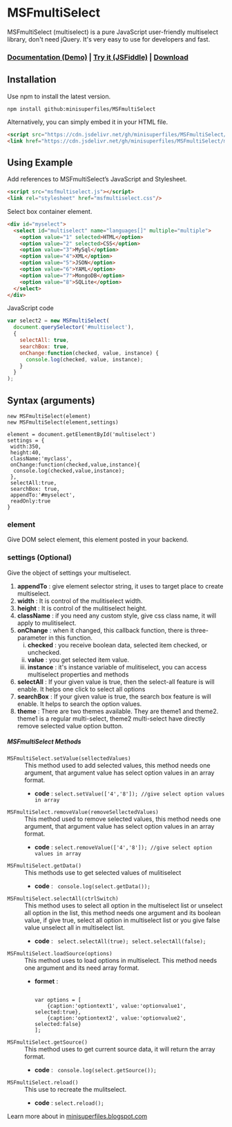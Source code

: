 # MSFmultiSelect
MSFmultiSelect (multiselect) is a pure JavaScript user-friendly multiselect library, don't need jQuery. It's very easy to use for developers and fast.
### [Documentation (Demo)](https://minisuperfiles.blogspot.com/p/documentation.html?project=msfmultiselect) | [Try it (JSFiddle)](http://jsfiddle.net/afabbro/vrVAP/) | [Download](https://github.com/minisuperfiles/MSFmultiSelect/archive/1.0.zip)
## Installation
Use npm to install the latest version.
```
npm install github:minisuperfiles/MSFmultiSelect
```
Alternatively, you can simply embed it in your HTML file.
```html
<script src="https://cdn.jsdelivr.net/gh/minisuperfiles/MSFmultiSelect/msfmultiselect.js"></script>
<link href="https://cdn.jsdelivr.net/gh/minisuperfiles/MSFmultiSelect/msfmultiselect.css" rel="stylesheet"/>
```
## Using Example
Add references to MSFmultiSelect’s JavaScript and Stylesheet.
```html
<script src="msfmultiselect.js"></script>
<link rel="stylesheet" href="msfmultiselect.css"/>
```
Select box container element.
```html
<div id="myselect">
  <select id="multiselect" name="languages[]" multiple="multiple">
    <option value="1" selected>HTML</option>
    <option value="2" selected>CSS</option>
    <option value="3">MySql</option>
    <option value="4">XML</option>
    <option value="5">JSON</option>
    <option value="6">YAML</option>
    <option value="7">MongoDB</option>
    <option value="8">SQLite</option>
  </select>
</div>
```
JavaScript code
```javascript
var select2 = new MSFmultiSelect(
  document.querySelector('#multiselect'),
  {
    selectAll: true,
    searchBox: true,
    onChange:function(checked, value, instance) {
      console.log(checked, value, instance);
    }
  }
);
```
## Syntax (arguments)
```
new MSFmultiSelect(element)
new MSFmultiSelect(element,settings)

element = document.getElementById('multiselect')
settings = {
 width:350,
 height:40,
 className:'myclass',
 onChange:function(checked,value,instance){
  console.log(checked,value,instance);
 },
 selectAll:true,
 searchBox: true,
 appendTo:'#myselect',
 readOnly:true
}
```
### element
Give DOM select element, this element posted in your backend.
### settings (Optional)
Give the object of settings your multiselect.
<ol type="1"><li><b>appendTo</b> : give element selector string, it uses to target place to create multiselect.</li>
<li><b>width</b> : It is control of the mulitiselect width.</li>
  <li><b>height</b> :  It is control of the mulitiselect height.</li>
  <li><b>className</b> : if you need any custom style, give css class name, it will apply to mulitiselect.</li>
  <li><b>onChange</b> : when it changed, this callback function, there is three-parameter in this function.<ol type="i"><li><b>checked</b> : you receive boolean data, selected item checked, or unchecked.</li>
  <li><b>value</b> : you get selected item value.</li>
  <li><b>instance</b> : it's instance variable of mulitiselect, you can access multiselect properties and methods</li></ol></li>
  <li><b>selectAll</b> : If your given value is true, then the select-all feature is will enable. It helps one click to select all options</li>
  <li><b>searchBox</b> : If your given value is true, the search box feature is will enable. It helps to search the option values.</li>
  <li><b>theme</b> : There are two themes available. They are theme1 and theme2. theme1 is a regular multi-select, theme2 multi-select have directly remove selected value option button.</li></ol>
<h5>MSFmultiSelect Methods</h5><dl>
  <dt><code>MSFmultiSelect.setValue(sellectedValues)</code></dt>
<dd>This method used to add selected values, this method needs one argument, that argument value has select option values in an array format.<ul>
<li><b>code</b> : <code>select.setValue(['4','8']); //give select option values in array</code></li></ul></dd>
<dt><code>MSFmultiSelect.removeValue(removeSellectedValues)</code></dt>
  <dd>This method used to remove selected values, this method needs one argument, that argument value has select option values in an array format.<ul>
<li><b>code</b> : <code>select.removeValue(['4','8']); //give select option values in array</code></li></dd>
<dt><code>MSFmultiSelect.getData()</code></dt>
  <dd>This methods use to get selected values of mulitiselect<ul>
<li><b>code</b> : <code> console.log(select.getData());</code></li></ul></dd>
<dt><code>MSFmultiSelect.selectAll(ctrlSwitch)</code></dt>
  <dd>This method uses to select all option in the multiselect list or unselect all option in the list, this method needs one argument and its boolean value, if give true, select all option in multiselect list or you give false value unselect all in multiselect list.<ul>
<li><b>code</b> : <code> select.selectAll(true); select.selectAll(false);</code></li></ul></dd>
  <dt><code>MSFmultiSelect.loadSource(options)</code></dt>
  <dd>This method uses to load options in multiselect. This method needs one argument and its need array format.<ul>
<li><b>formet</b> : 
<pre><code>
var options = [
    {caption:'optiontext1', value:'optionvalue1', selected:true},
    {caption:'optiontext2', value:'optionvalue2', selected:false}
];
</code></pre>
</li>
</ul></dd><dt><code>MSFmultiSelect.getSource()</code></dt>
<dd>This method uses to get current source data, it will return the array format.<ul>
<li><b>code</b> : <code> console.log(select.getSource());</code></li></ul></dd><dt><code>MSFmultiSelect.reload()</code></dt><dd>This use to recreate the mulitselect.<ul>
<li><b>code</b> : <code>select.reload();</code></li></ul></dd></dl>


Learn more about in [minisuperfiles.blogspot.com](https://minisuperfiles.blogspot.com)
